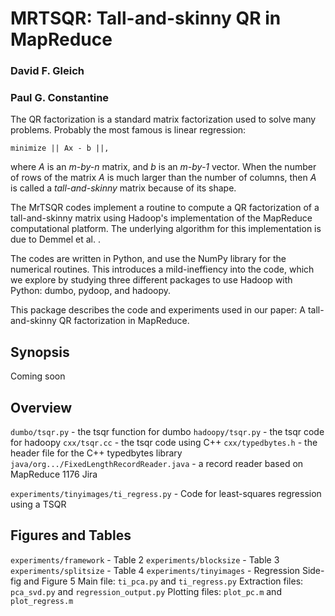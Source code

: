 MRTSQR: Tall-and-skinny QR in MapReduce
======

### David F. Gleich
### Paul G. Constantine

The QR factorization is a standard matrix factorization used to solve
many problems.  Probably the most famous is linear regression:

    minimize || Ax - b ||,

where _A_ is an _m-by-n_ matrix, and _b_ is an _m-by-1_ vector.
When the number of rows of the matrix _A_ is much larger than
the number of columns, then _A_ is called a _tall-and-skinny_
matrix because of its shape.  

The MrTSQR codes implement a routine to compute a QR factorization
of a tall-and-skinny matrix using Hadoop's implementation of the
MapReduce computational platform.  The underlying
algorithm for this implementation is due to Demmel et al. .

The codes are written in Python, and use the NumPy library
for the numerical routines.  This introduces a mild-ineffiency
into the code, which we explore by studying three different 
packages to use Hadoop with Python: dumbo, pydoop, and hadoopy.

This package describes the code and experiments used in our 
paper: A tall-and-skinny QR factorization in MapReduce.

Synopsis
--------

Coming soon

Overview
--------

`dumbo/tsqr.py` - the tsqr function for dumbo
`hadoopy/tsqr.py` - the tsqr code for hadoopy
`cxx/tsqr.cc` - the tsqr code using C++
`cxx/typedbytes.h` - the header file for the C++ typedbytes library
`java/org.../FixedLengthRecordReader.java` - a record reader based on
  MapReduce 1176 Jira
  
`experiments/tinyimages/ti_regress.py` - Code for least-squares regression
  using a TSQR  

Figures and Tables
-------------------

`experiments/framework` - Table 2
`experiments/blocksize` - Table 3
`experiments/splitsize` - Table 4
`experiments/tinyimages` - Regression Side-fig and Figure 5
  Main file: `ti_pca.py` and `ti_regress.py`
  Extraction files: `pca_svd.py` and `regression_output.py`
  Plotting files: `plot_pc.m` and `plot_regress.m`


